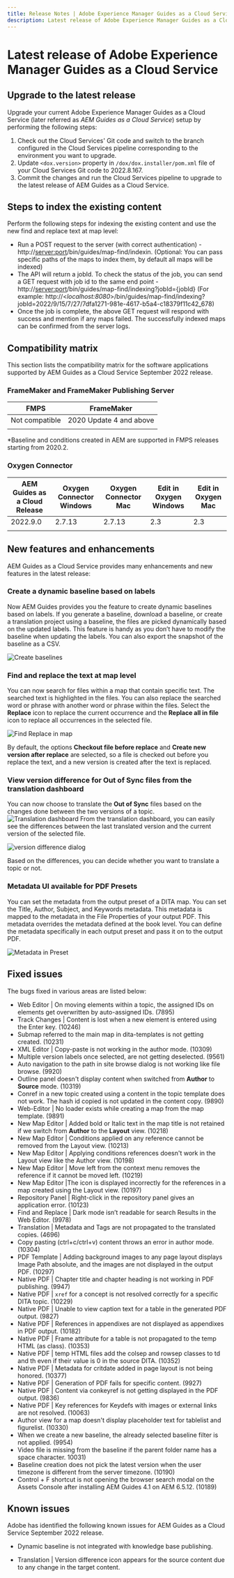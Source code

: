 ```yaml
---
title: Release Notes | Adobe Experience Manager Guides as a Cloud Service, September 2022 release
description: Latest release of Adobe Experience Manager Guides as a Cloud Service
---
```

# Latest release of Adobe Experience Manager Guides as a Cloud Service 

## Upgrade to the latest release

Upgrade your current Adobe Experience Manager Guides as a Cloud Service (later referred as *AEM Guides as a Cloud Service*) setup by performing the following steps:
1. Check out the Cloud Services' Git code and switch to the branch configured in the Cloud Services pipeline corresponding to the environment you want to upgrade.
2. Update `<dox.version>` property in `/dox/dox.installer/pom.xml` file of your Cloud Services Git code to 2022.8.167.
3. Commit the changes and run the Cloud Services pipeline to upgrade to the latest release of AEM Guides as a Cloud Service.

## Steps to index the existing content 
Perform the following steps for indexing the existing content and use the new find and replace text at map level:
* Run a POST request to the server (with correct authentication) - http://<server:port>/bin/guides/map-find/indexin. 
(Optional: You can pass specific paths of the maps to index them, by default all maps will be indexed)
* The API will return a jobId. To check the status of the job, you can send a GET request with job id to the same end point - http://<server:port>/bin/guides/map-find/indexing?jobId={jobId} 
(For example: http://<_localhost:8080_>/bin/guides/map-find/indexing?jobId=2022/9/15/7/27/7dfa1271-981e-4617-b5a4-c18379f11c42_678)
* Once the job is complete, the above GET request will respond with success and mention if any maps failed. The successfully indexed maps can be confirmed from the server logs.


## Compatibility matrix

This section lists the compatibility matrix for the software applications supported by AEM Guides as a Cloud Service September 2022 release. 

### FrameMaker and FrameMaker Publishing Server

| FMPS | FrameMaker |
| --- | --- |
| Not compatible | 2020 Update 4 and above |
| | |

*Baseline and conditions created in AEM are supported in FMPS releases starting from 2020.2.

### Oxygen Connector

| AEM Guides as a Cloud Release | Oxygen Connector Windows | Oxygen Connector Mac | Edit in Oxygen Windows | Edit in Oxygen Mac | 
| --- | --- | --- | --- | --- |
| 2022.9.0 | 2.7.13 | 2.7.13 | 2.3 | 2.3 | 
|  |  |  |  |


## New features and enhancements

AEM Guides as a Cloud Service provides many enhancements and new features in the latest release:


### Create a dynamic baseline based on labels

Now AEM Guides provides you the feature to create dynamic baselines based on labels. If you generate a baseline, download a baseline, or create a translation project using a baseline, the files are picked dynamically based on the updated labels. This feature is handy as you don’t have to modify the baseline when updating the labels. 
You can also export the snapshot of the baseline as a  CSV.

![Create baselines](assets/preset-metadata.png)

### Find and replace the text at map level

You can now search for files within a map that contain specific text. The searched text is highlighted in the files. You can also replace the searched word or phrase with another word or phrase within the files. 
Select the **Replace** icon to replace the current occurrence and the **Replace all in file** icon to replace all occurrences in the selected file.

![Find Replace in map](assets/map-find-replace.png)

By default, the options **Checkout file before replace** and **Create new version after replace** are selected, so a file is checked out before you replace the text, and a new version is created after the text is replaced.

### View version difference for Out of Sync files from the translation dashboard

You can now choose to translate the **Out of Sync** files based on the changes done between the two versions of a topic.  
![Translation dashboard](assets/translation-version-diff.png)
From the translation dashboard, you can easily see the differences between the last translated version and the current version of the selected file. 

![version difference dialog](assets/version-diff.png)

Based on the differences, you can decide whether you want to translate a topic or not.

### Metadata UI available for PDF Presets  

You can set the metadata from the output preset of a DITA map. You can set the Title, Author, Subject, and Keywords metadata. This metadata is mapped to the metadata in the File Properties of your output PDF. 
This metadata overrides the metadata defined at the book level. You can define the metadata specifically in each output preset and pass it on to the output PDF.  

![Metadata in Preset](assets/preset-metadata.png)


## Fixed issues

The bugs fixed in various areas are listed below:

* Web Editor | On moving elements within a topic, the assigned IDs on elements get overwritten by auto-assigned IDs. (7895)
*	Track Changes | Content is lost when a new element is entered using the Enter key. (10246)
*	Submap referred to the main map in dita-templates is not getting created. (10231)
*	XML Editor | Copy-paste is not working in the author mode. (10309)
*	Multiple version labels once selected, are not getting deselected. (9561)
*	Auto navigation to the path in site browse dialog is not working like file browse. (9920)
*	Outline panel doesn't display content when switched from **Author** to **Source** mode. (10319)
*	Conref in a new topic created using a content in the topic template does not work. The hash id copied is not updated in the content copy. (9890)
*	Web-Editor | No loader exists while creating a map from the map template. (9891)
*	New Map Editor | Added bold or Italic text in the map title is not retained if we switch from **Author** to the **Layout** view. (10218)
*	New Map Editor | Conditions applied on any reference cannot be removed from the Layout view. (10213)
*	New Map Editor | Applying conditions references doesn't work in the Layout view like the Author view. (10198)
*	New Map Editor | Move left from the context menu removes the reference if it cannot be moved left. (10219)
*	New Map Editor |The icon is displayed incorrectly for the references in a map created using the Layout view. (10197)
* 	Repository Panel | Right-click in  the repository panel gives an application error. (10123)
*	Find and Replace | Dark mode isn’t readable for search Results in the Web Editor. (9978)
*	Translation | Metadata and Tags are not propagated to the translated copies. (4696)
*	Copy pasting (ctrl+c/ctrl+v) content throws an error in author mode. (10304)
*	PDF Template | Adding background images to any page layout displays Image Path absolute, and the images are not displayed in the output PDF. (10297)
*	Native PDF | Chapter title and chapter heading is not working in PDF publishing. (9947)
*	Native PDF | `xref` for a concept is not resolved correctly for a specific DITA topic. (10229)
*	Native PDF | Unable to view caption text for a table in the generated PDF output. (9827)
*	Native PDF | References in appendixes are not displayed as appendixes in PDF output. (10182)
*	Native PDF | Frame attribute for a table is not propagated to the temp HTML (as class). (10353)
*	Native PDF | temp HTML files add the colsep and rowsep classes to td and th even if their value is 0 in the source DITA. (10352)
*	Native PDF |  Metadata for critdate added in page layout is not being honored. (10377)
*	Native PDF |  Generation of PDF fails for specific content. (9927)
*	Native PDF | Content via conkeyref is not getting displayed in the PDF output. (9836)
* Native PDF | Key references for Keydefs with images or external links are not resolved. (10063)
*	Author view for a map doesn't display placeholder text for tablelist and figurelist. (10330)
*	When we create a new baseline,  the already selected baseline filter is not applied. (9954)
*	Video file is missing from the baseline if the parent folder name has a space character. 10031)
*	Baseline creation does not pick the latest version when the user timezone is different from the server timezone. (10190)
*	Control + F shortcut is not opening the browser search modal on the Assets Console after installing AEM Guides 4.1 on AEM 6.5.12. (10189)


## Known issues

Adobe has identified the following known issues for AEM Guides as a Cloud Service September 2022 release.


* Dynamic baseline is not integrated with knowledge base publishing. 

* Translation | Version difference icon appears for the source content due to any change in the target content. 
